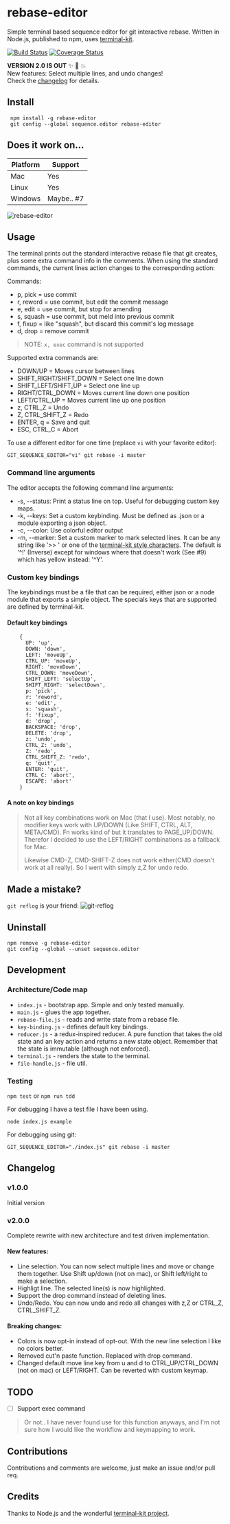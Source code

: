 # rebase-editor
Simple terminal based sequence editor for git interactive rebase.
Written in Node.js, published to npm, uses [terminal-kit](https://github.com/cronvel/terminal-kit).

[![Build Status](https://travis-ci.org/sjurba/rebase-editor.svg?branch=master)](https://travis-ci.org/sjurba/rebase-editor)
[![Coverage Status](https://coveralls.io/repos/github/sjurba/rebase-editor/badge.svg?branch=master)](https://coveralls.io/github/sjurba/rebase-editor?branch=master)

**VERSION 2.0 IS OUT** :sparkles: :camel: :boom:</br>
New features: Select multiple lines, and undo changes!</br>
Check the [changelog](#changelog) for details.

## Install
     npm install -g rebase-editor
     git config --global sequence.editor rebase-editor

## Does it work on...

| Platform | Support |
| -------- | ------- |
| Mac      | Yes     |
| Linux    | Yes     |
| Windows  | Maybe.. #7 |

![rebase-editor](https://github.com/sjurba/rebase-editor/raw/master/rebase-editor.gif)
## Usage
The terminal prints out the standard interactive rebase file that git creates, plus some extra command info in the comments.
When using the standard commands, the current lines action changes to the corresponding action:

Commands:
 - p, pick = use commit
 - r, reword = use commit, but edit the commit message
 - e, edit = use commit, but stop for amending
 - s, squash = use commit, but meld into previous commit
 - f, fixup = like "squash", but discard this commit's log message
 - d, drop = remove commit

 >NOTE: `x, exec` command is not supported

Supported extra commands are:
  - DOWN/UP = Moves cursor between lines
  - SHIFT_RIGHT/SHIFT_DOWN = Select one line down
  - SHIFT_LEFT/SHIFT_UP = Select one line up
  - RIGHT/CTRL_DOWN = Moves current line down one position
  - LEFT/CTRL_UP = Moves current line up one position
  - z, CTRL_Z = Undo
  - Z, CTRL_SHIFT_Z = Redo
  - ENTER, q = Save and quit
  - ESC, CTRL_C = Abort

To use a different editor for one time (replace `vi` with your favorite editor):

    GIT_SEQUENCE_EDITOR="vi" git rebase -i master

### Command line arguments
The editor accepts the following command line arguments:
 * -s, --status: Print a status line on top. Useful for debugging custom key maps.
 * -k, --keys: Set a custom keybinding. Must be defined as .json or a module exporting a json object.
 * -c, --color: Use colorful editor output
 * -m, --marker: Set a custom marker to mark selected lines. It can be any string like '>> ' or one of the [terminal-kit style characters](https://github.com/cronvel/string-kit#ref.format.markup). The default is '^!' (Inverse) except for windows where that doesn't work (See #9) which has yellow instead: '^Y'.

### Custom key bindings
The keybindings must be a file that can be required, either json or a node module that exports a simple object.
The specials keys that are supported are defined by terminal-kit.

#### Default key bindings
        {
          UP: 'up',
          DOWN: 'down',
          LEFT: 'moveUp',
          CTRL_UP: 'moveUp',
          RIGHT: 'moveDown',
          CTRL_DOWN: 'moveDown',
          SHIFT_LEFT: 'selectUp',
          SHIFT_RIGHT: 'selectDown',
          p: 'pick',
          r: 'reword',
          e: 'edit',
          s: 'squash',
          f: 'fixup',
          d: 'drop',
          BACKSPACE: 'drop',
          DELETE: 'drop',
          z: 'undo',
          CTRL_Z: 'undo',
          Z: 'redo',
          CTRL_SHIFT_Z: 'redo',
          q: 'quit',
          ENTER: 'quit',
          CTRL_C: 'abort',
          ESCAPE: 'abort'
        }


#### A note on key bindings
>Not all key combinations work on Mac (that I use). Most notably, no modifier keys work with UP/DOWN (Like SHIFT, CTRL, ALT, META/CMD). Fn works kind of but it translates to PAGE_UP/DOWN. Therefor I decided to use the LEFT/RIGHT combinations as a fallback for Mac.
>
> Likewise CMD-Z, CMD-SHIFT-Z does not work either(CMD doesn't work at all really). So I went with simply z,Z for undo redo.

## Made a mistake?
`git reflog` is your friend:
![git-reflog](https://github.com/sjurba/rebase-editor/raw/master/git-reflog.gif)

## Uninstall
    npm remove -g rebase-editor
    git config --global --unset sequence.editor

## Development

### Architecture/Code map
- `index.js` - bootstrap app. Simple and only tested manually.
- `main.js` - glues the app together.
- `rebase-file.js` - reads and write state from a rebase file.
 - `key-binding.js` - defines default key bindings.
 - `reducer.js` - a redux-inspired reducer. A pure function that takes the old state and an key action and returns a new state object. Remember that the state is immutable (although not enforced).
 - `terminal.js` - renders the state to the terminal.
 - `file-handle.js` - file util.

### Testing
`npm test` or `npm run tdd`

For debugging I have a test file I have been using.

`node index.js example`

For debugging using git:

`GIT_SEQUENCE_EDITOR="./index.js" git rebase -i master`

## Changelog

### v1.0.0
Initial version

### v2.0.0
Complete rewrite with new architecture and test driven implementation.

#### New features:
 - Line selection. You can now select multiple lines and move or change them together. Use Shift up/down (not on mac), or Shift left/right to make a selection.
 - Highligt line. The selected line(s) is now highlighted.
 - Support the drop command instead of deleting lines.
 - Undo/Redo. You can now undo and redo all changes with z,Z or CTRL_Z, CTRL_SHIFT_Z.

#### Breaking changes:
 - Colors is now opt-in instead of opt-out. With the new line selection I like no colors better.
 - Removed cut'n paste function. Replaced with drop command.
 - Changed default move line key from u and d to CTRL_UP/CTRL_DOWN (not on mac) or LEFT/RIGHT. Can be reverted with custom keymap.

## TODO
 - [ ] Support exec command

 >Or not.. I have never found use for this function anyways, and I'm not sure how I would like the workflow and keymapping to work.

## Contributions
Contributions and comments are welcome, just make an issue and/or pull req.

## Credits
Thanks to Node.js and the wonderful [terminal-kit project](https://github.com/cronvel/terminal-kit).

